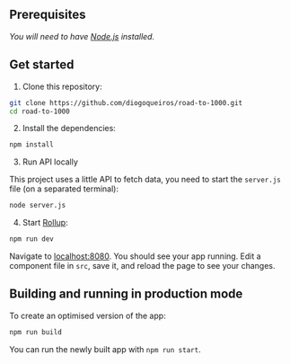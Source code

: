 ## Prerequisites
*You will need to have [Node.js](https://nodejs.org) installed.*

## Get started

1. Clone this repository:
```bash
git clone https://github.com/diogoqueiros/road-to-1000.git
cd road-to-1000
```

2. Install the dependencies:

```bash
npm install
```

3. Run API locally

This project uses a little API to fetch data, you need to start the `server.js` file (on a separated terminal):

```bash
node server.js
```

4. Start [Rollup](https://rollupjs.org):

```bash
npm run dev
```

Navigate to [localhost:8080](http://localhost:8080). You should see your app running. Edit a component file in `src`, save it, and reload the page to see your changes.

## Building and running in production mode

To create an optimised version of the app:

```bash
npm run build
```

You can run the newly built app with `npm run start`.